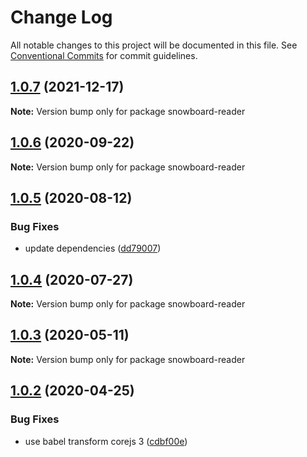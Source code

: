 # Change Log

All notable changes to this project will be documented in this file.
See [Conventional Commits](https://conventionalcommits.org) for commit guidelines.

## [1.0.7](https://github.com/bukalapak/snowboard/compare/snowboard-reader@1.0.6...snowboard-reader@1.0.7) (2021-12-17)

**Note:** Version bump only for package snowboard-reader





## [1.0.6](https://github.com/bukalapak/snowboard/compare/snowboard-reader@1.0.5...snowboard-reader@1.0.6) (2020-09-22)

**Note:** Version bump only for package snowboard-reader





## [1.0.5](https://github.com/bukalapak/snowboard/compare/snowboard-reader@1.0.4...snowboard-reader@1.0.5) (2020-08-12)


### Bug Fixes

* update dependencies ([dd79007](https://github.com/bukalapak/snowboard/commit/dd79007450a6a461849cd6dacfaa9eda00917c90))





## [1.0.4](https://github.com/bukalapak/snowboard/compare/snowboard-reader@1.0.3...snowboard-reader@1.0.4) (2020-07-27)

**Note:** Version bump only for package snowboard-reader





## [1.0.3](https://github.com/bukalapak/snowboard/compare/snowboard-reader@1.0.2...snowboard-reader@1.0.3) (2020-05-11)

**Note:** Version bump only for package snowboard-reader





## [1.0.2](https://github.com/bukalapak/snowboard/compare/snowboard-reader@1.0.1...snowboard-reader@1.0.2) (2020-04-25)


### Bug Fixes

* use babel transform corejs 3 ([cdbf00e](https://github.com/bukalapak/snowboard/commit/cdbf00e5f5911c4a49f6c2254a2dd1c7a87b0ace))
